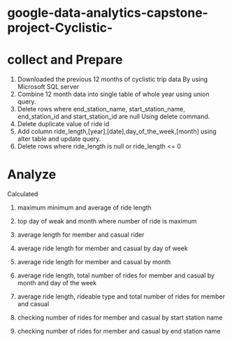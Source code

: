 # google-data-analytics-capstone-project-Cyclistic-
# collect and Prepare
1)	 Downloaded the previous 12 months of cyclistic trip data
By using Microsoft SQL server
2)   Combine 12 month data into single table of whole year using union query.
3)   Delete rows where end_station_name, start_station_name, end_station_id and start_station_id are null Using delete command. 
4)   Delete duplicate value of ride id
5)   Add column ride_length,[year],[date],day_of_the_week,[month] using alter table and update query.
6)    Delete rows where ride_length is null or ride_length <= 0

# Analyze
Calculated

1)	 maximum minimum and average of ride length

2)	 top day of weak and month where number of ride is maximum

3)	 average length for member and casual rider

4)	 average ride length for member and casual by day of week

5)	average ride length for member and casual by month

6)	average ride length, total number of rides for member and casual by month and day of the week

7)	average ride length, rideable type and total number of rides for member and casual

8)	checking number of rides for member and casual by start station name

9)	checking number of rides for member and casual by end station name
